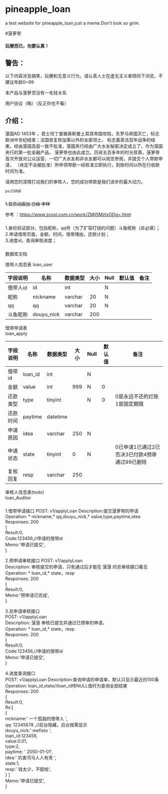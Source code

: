 # pineapple_loan
a test website for pineapple_loan,just a meme.Don’t look so grim.

#菠萝带

#### 玩梗而已，勿要认真！

## 警告：
以下内容涉及搞笑，玩梗和无意义行为，请认真人士在虚无主义者陪同下浏览，不建议年龄0~99

本产品与菠萝贷没有一毛钱关系

用户协议（略）（反正你也不看）

## 介绍：
菠国AD 1453年 ，君士坦丁堡被奥斯曼土耳其帝国攻陷，东罗马帝国灭亡，标志欧洲中世纪结束；法国收复除加莱以外的全部领土，
标志着英法百年战争的结束。经由菠国高层一致不批准，菠国央行经由广大水友秘密决定成立了。作为菠国央行的第一批金融产品，
菠萝带也由此成立。历经五百多年的时光荏苒，菠萝带首次开放对公众运营，一切广大水友和非水友都可以阅览参观，并提交个人带款申请，
（肯定不会被批准）所申领带款一经核准立即执行，到账时间以所在行收款时间为准。

请用您的深情打动我们的审核人，您的成功带款是我们进步的最大动力。

<small>ps:CGNB</small>

###
<s>1.首页动画加 白给 字样</s>

参考 ：https://www.zcool.com.cn/work/ZMjI5MzIxODg=.html

###
1.身份验证部分，包括昵称，qq号（为了扩容打钱的问题）斗鱼昵称（非必填）；  
2.申请借带页面，金额，时间，借带理由，还款计划；  
3.进度id，查询审核进度；  

###
数据库文档


借带人信息表
loan_user

| 字段说明 | 名称 | 数据类型  | 大小 | Null | 默认值 | 备注 |  
| ------- | ---- | -------- | --- | ---- | ----- | ---- |   
| 借带人id | id   | int      |     | N    |       |      |
| 昵称     | nickname   | varchar| 20 | N |       |      |
| qq      | qq          | varchar|  20 | N |       |      |
| 斗鱼昵称 | douyu_nick  | varchar|  200 |  |       |      |


借带申请表  
loan_apply

| 字段说明 | 名称 | 数据类型  | 大小 | Null | 默认值 | 备注 |  
| ------- | ---- | -------- | --- | ---- | ----- | ---- |   
| 借带id   | loan_id   | int |     | N    |       |      |
| 金额   | value   | int |   999  | N    |   0  |      |
| 还款类型   | type   | tinyint |     | N    |   0  |   0是永远不还的烂账   1是固定期限|
| 还款时间   | paytime   | datetime |     |     |     |      |
| 申请原因   | idea   | varchar |   250  |   N  |     |      |
| 申请状态   | state   | tinyint |   0  |   N  |     |  0已申请1已通过2已否决3已付款4预审通过99已删除    |
| 复核回复   | resp   | varchar |   250  |     |     |      |


审核人信息表(todo)  
loan_Auditor   

###
1.借带申请接口
POST: v1/applyLoan
Description:提交菠萝带的申请  
Operation: * nickname,* qq,douyu_nick,*  value,type,paytime,idea  
Responses:  200  
    {  
        Result:0,  
        Code:123456,//申请的借带id  
        Memo:'申请已提交',  
    }


2.预申请审核接口
POST: v1/applyLoan  
Description: 审核提交的申请，只有通过后才能在 菠菠 的总审核接口看见   
Operation: * loan_id,* state，resp  
Responses:  200   
    {  
        Result:0,  
        Memo:'预申请已完成',  
    }  
    
3.总申请审核接口  
POST: v1/applyLoan  
Description:  菠菠 审核已提交并通过已预审的申请，    
Operation: * loan_id,* state，resp  
Responses:  200  
    {  
        Result:0,  
        Code:123456,//申请的借带id  
        Memo:'申请已提交',  
    }  

4.进度查询接口  
POST: v1/applyLoan
Description:查询申请的申请单，默认只显示最近的100条     
Operation: loan_id,state//loan_id传NULL值时为查询全部结果  
Responses:  200  
    {  
        Result:0,  
        Rs:[  
        {  
            nickname:' 一个孤独的借带人 ',  
            qq: 12345678 ,//前台隐藏，后台按需显示  
            douyu_nick:' mefisto ',  
            loan_id:123456,  
            value:0.01,  
            type:2,  
            paytime: ' 2050-01-01',  
            idea:' 坑害河马人人有责 ',  
            state:1,  
            resp:' 钱太少，不配给',  
        }
        ]  
        Memo:'申请已提交',  
    }  
